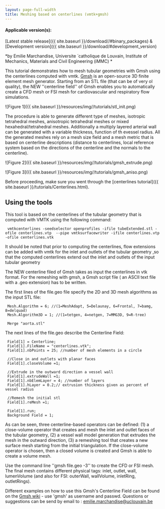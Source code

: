 ```yaml
---
layout: page-full-width
title: Meshing based on centerlines (vmtk+gmsh)
---
```


#### Applicable version(s): 
[Latest stable release]({{ site.baseurl }}/download//#binary_packages) & [Development version]({{ site.baseurl }}/download/#development_version) 

*by Emilie Marchandise, Universite ́ catholique de Louvain, Institute of Mechanics, Materials and Civil Engineering (iMMC) *

This tutorial demonstrates how to mesh tubular geometries with Gmsh using the centerlines computed with vmtk.
[Gmsh](http://www.geuz.org/gmsh/) is an open-source 3D finite element mesh generator. Starting from an STL file (that can be of very ol quality), the NEW ''centerline field'' of Gmsh enables you to automatically create a CFD mesh or FSI mesh for cardiovascular and respiratory flow simulations. 

![Figure 1]({{ site.baseurl }}/resources/img//tutorials/stl_init.png)

The procedure is able to generate different type of meshes, isotropic tetrahedral meshes, anisotropic tetrahedral meshes or mixed hexahedral/tetrahedral meshes. Additionally a multiply layered arterial wall can be generated with a variable thickness, function of th evessel radius. All the generated meshes rely on a mesh size field and a mesh metric that is based on centerline descriptions (distance to centerlines, local reference system based on the directions of the centerline and the normals to the centerline).

![Figure 2]({{ site.baseurl }}/resources/img//tutorials/gmsh_extrude.png)

![Figure 3]({{ site.baseurl }}/resources/img//tutorials/gmsh_aniso.png)

Before proceeding, make sure you went through the [centerlines tutorial]({{ site.baseurl }}/tutorials/Centerlines.html).

## Using the tools

This tool is based on the centerlines of the tubular geometry that is computed with VMTK using the following command: 

     vmtkcenterlines -seedselector openprofiles -ifile tubeExtended.stl -ofile centerlines.vtp  --pipe vmtksurfacewriter -ifile centerlines.vtp -ofile centerlines.vtk

It should be noted that prior to computing the centerlines, flow extensions can be added with vmtk for the inlet and outlets of the tubular geometry ,so that the computed centerlines  extend out the inlet and outlets of the input tubular geometry 

The NEW centerline filed of Gmsh takes as input the centerlines in vtk format. 
For the remeshing with gmsh, a Gmsh script file ( an ASCII text file with a .geo extension) has to be written. 

The first lines of the file.geo file specify the 2D and 3D mesh algorithms as the input STL file: 

     Mesh.Algorithm = 6; //(1=MeshAdapt, 5=Delaunay, 6=Frontal, 7=bamg, 8=delquad)
     Mesh.Algorithm3D = 1; //(1=tetgen, 4=netgen, 7=MMG3D, 9=R-tree)

     Merge "aorta.stl"

The next lines of the file.geo describe the Centerline Field: 

     Field[1] = Centerline;
     Field[1].FileName = "centerlines.vtk";
     Field[1].nbPoints = 25; //number of mesh elements in a circle

     //Close in and outlets with planar faces
     Field[1].closeVolume =1; 

     //Extrude in the outward direction a vessel wall
     Field[1].extrudeWall =1; 
     Field[1].nbElemLayer = 4; //number of layers
     Field[1].hLayer = 0.2;// extrusion thickness given as percent of vessel radius

     //Remesh the initial stl 
     Field[1].reMesh =1;

     Field[1].run;
     Background Field = 1;

As can be seen, three centerline-based operators can be defined: (1)  a close-volume operator that creates and mesh the inlet and outlet faces of the tubular geometry, (2) a vessel wall model generation that extrudes the mesh in the outward direction, (3) a remeshing tool that creates a new surface mesh starting from the initial triangulation. If the close-volume operator is chosen, then a closed volume is created and Gmsh is able to create a volume mesh.

Use the command line ''gmsh file.geo -3'' to create the CFD or FSI mesh. 
The final mesh contains different physical tags: inlet, outlet, wall, lumenVolume (and also for FSI: outerWall, wallVolume, inletRing, outletRings).
 
Different examples on how to use this Gmsh's Centerline Field can be found on the [Gmsh wiki](https://geuz.org/trac/gmsh) - use 'gmsh' as username and passwd.
Questions or suggestions  can be send by email  to : emilie.marchandise@uclouvain.be
